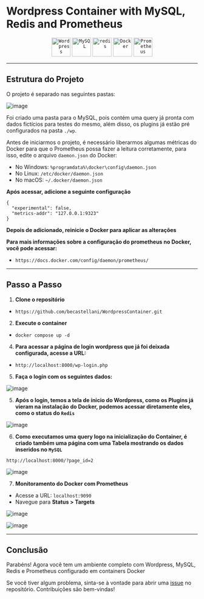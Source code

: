 # Wordpress Container with MySQL, Redis and Prometheus
<div align="center">
	<code><img width="50" src="https://user-images.githubusercontent.com/25181517/192158957-b1256181-356c-46a3-beb9-487af08a6266.png" alt="Wordpress" title="Wordpress"/></code>
	<code><img width="50" src="https://user-images.githubusercontent.com/25181517/183896128-ec99105a-ec1a-4d85-b08b-1aa1620b2046.png" alt="MySQL" title="MySQL"/></code>
	<code><img width="50" src="https://user-images.githubusercontent.com/25181517/182884894-d3fa6ee0-f2b4-4960-9961-64740f533f2a.png" alt="redis" title="redis"/></code>
	<code><img width="50" src="https://user-images.githubusercontent.com/25181517/117207330-263ba280-adf4-11eb-9b97-0ac5b40bc3be.png" alt="Docker" title="Docker"/></code>
	<code><img width="50" src="https://user-images.githubusercontent.com/25181517/182534182-c510199a-7a4d-4084-96e3-e3db2251bbce.png" alt="Prometheus" title="Prometheus"/></code>
</div>

---
## Estrutura do Projeto

O projeto é separado nas seguintes pastas:

![image](https://github.com/becastellani/WordpressContainer/assets/73252166/3ed162bb-0562-4e89-82ad-b7aad668a25f)

Foi criado uma pasta para o MySQL, pois contém uma query já pronta com dados fictícios para testes do mesmo, além disso, os plugins já estão pré configurados na pasta `./wp`.

Antes de iniciarmos o projeto, é necessário liberarmos algumas métricas do Docker para que o Prometheus possa fazer a leitura corretamente, para isso, edite o arquivo `daemon.json` do Docker:
- No Windows: `%programdata%\docker\config\daemon.json`
- No Linux: `/etc/docker/daemon.json`
- No macOS: `~/.docker/daemon.json`

**Após acessar, adicione a seguinte configuração**

    {
      "experimental": false,
      "metrics-addr": "127.0.0.1:9323"
    }

**Depois de adicionado, reinicie o Docker para aplicar as alterações**

**Para mais informações sobre a configuração do prometheus no Docker, você pode acessar:**
- `https://docs.docker.com/config/daemon/prometheus/`

---

## Passo a Passo

1. **Clone o repositório**

- `https://github.com/becastellani/WordpressContainer.git`

2. **Execute o container**
- `docker compose up -d`

4. **Para acessar a página de login wordpress que já foi deixada configurada, acesse a URL:**
- `http://localhost:8000/wp-login.php`

5. **Faça o login com os seguintes dados:**

![image](https://github.com/becastellani/WordpressContainer/assets/73252166/3c8993a2-5b9f-4cd4-bee9-e9c90b004223)

5. **Após o login, temos a tela de ínicio do Wordpress, como os Plugins já vieram na instalação do Docker, podemos acessar diretamente eles, como o status do `Redis`**

![image](https://github.com/becastellani/WordpressContainer/assets/73252166/d105d23a-a718-480a-ac4e-971d8b326887)

6. **Como executamos uma query logo na inicialização do Container, é criado também uma página com uma Tabela mostrando os dados inseridos no `MySQL`**

`http://localhost:8000/?page_id=2`

![image](https://github.com/becastellani/WordpressContainer/assets/73252166/4968fedd-eed0-48cb-9c90-906a190a93e2)

7. **Monitoramento do Docker com Prometheus**
- Acesse a URL: `localhost:9090`
- Navegue para **Status > Targets**

![image](https://github.com/becastellani/WordpressContainer/assets/73252166/f9070932-c1ac-444e-ab5e-bdc0ab39fd70)

![image](https://github.com/becastellani/WordpressContainer/assets/73252166/6a4550b2-8d53-4e2f-ae61-dc5e1723fdb5)

---

## Conclusão
Parabéns! Agora você tem um ambiente completo com Wordpress, MySQL, Redis e Prometheus configurado em containers Docker

Se você tiver algum problema, sinta-se à vontade para abrir uma [issue](https://github.com/becastellani/WordpressContainer/issues) no repositório. Contribuições são bem-vindas!



